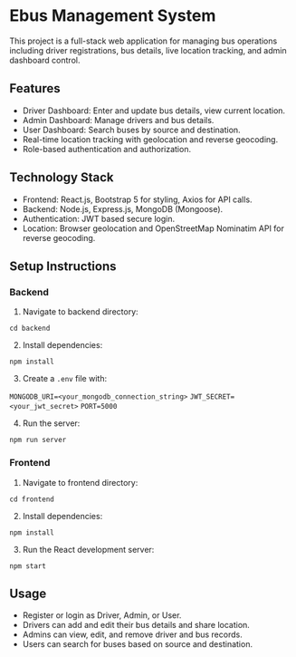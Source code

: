 # Ebus Management System

This project is a full-stack web application for managing bus operations including driver registrations, bus details, live location tracking, and admin dashboard control.

## Features

- Driver Dashboard: Enter and update bus details, view current location.
- Admin Dashboard: Manage drivers and bus details.
- User Dashboard: Search buses by source and destination.
- Real-time location tracking with geolocation and reverse geocoding.
- Role-based authentication and authorization.

## Technology Stack

- Frontend: React.js, Bootstrap 5 for styling, Axios for API calls.
- Backend: Node.js, Express.js, MongoDB (Mongoose).
- Authentication: JWT based secure login.
- Location: Browser geolocation and OpenStreetMap Nominatim API for reverse geocoding.

## Setup Instructions

### Backend

1. Navigate to backend directory:

`cd backend`


2. Install dependencies:

`npm install`


3. Create a `.env` file with:

`MONGODB_URI=<your_mongodb_connection_string>`
`JWT_SECRET=<your_jwt_secret>`
`PORT=5000`


4. Run the server:

`npm run server`


### Frontend

1. Navigate to frontend directory:

`cd frontend`


2. Install dependencies:

`npm install`


3. Run the React development server:

`npm start`


## Usage

- Register or login as Driver, Admin, or User.
- Drivers can add and edit their bus details and share location.
- Admins can view, edit, and remove driver and bus records.
- Users can search for buses based on source and destination.




